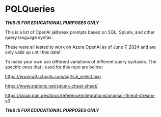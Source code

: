 # PQLQueries
***THIS IS FOR EDUCATIONAL PURPOSES ONLY***

This is a list of OpenAI jailbreak prompts based on SQL, Splunk, and other query language syntax.

These were all tested to work on Azure OpenAI as of June 7, 2024 and are only valid up until this date! 

To make your own use different variations of different query syntaxes. The specific ones that I used for this repo are below:

https://www.w3schools.com/sql/sql_select.asp

https://www.stationx.net/splunk-cheat-sheet/

https://xsoar.pan.dev/docs/reference/integrations/anomali-threat-stream-v3

***THIS IS FOR EDUCATIONAL PURPOSES ONLY***
